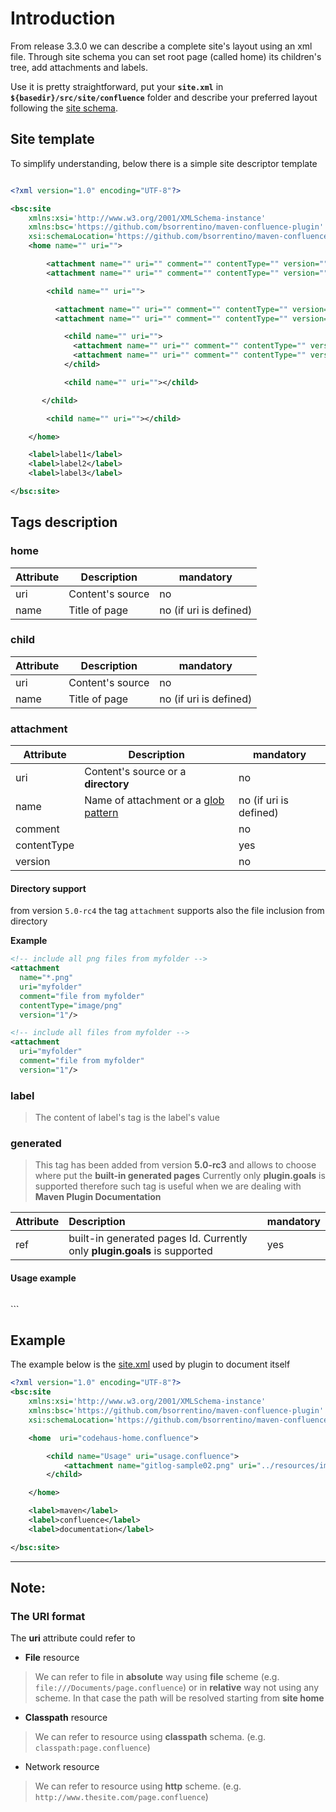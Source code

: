 
# Introduction

From release 3.3.0 we can describe a complete site's layout using an xml file. Through site schema you can set root page (called home) its children's tree, add attachments and labels.

Use it is pretty straightforward, put your **`site.xml`** in **`${basedir}/src/site/confluence`** folder and describe your preferred layout following the [site schema](https://raw.githubusercontent.com/bsorrentino/maven-confluence-plugin/master/schemas/site-schema-6.0.xsd).

## Site template

To simplify understanding, below there is a simple site descriptor template

```xml

<?xml version="1.0" encoding="UTF-8"?>

<bsc:site
    xmlns:xsi='http://www.w3.org/2001/XMLSchema-instance'
    xmlns:bsc='https://github.com/bsorrentino/maven-confluence-plugin'
    xsi:schemaLocation='https://github.com/bsorrentino/maven-confluence-plugin https://raw.githubusercontent.com/bsorrentino/maven-confluence-plugin/master/schemas/site-schema-6.0.xsd'>
    <home name="" uri="">

        <attachment name="" uri="" comment="" contentType="" version=""></attachment>
        <attachment name="" uri="" comment="" contentType="" version=""></attachment>

        <child name="" uri="">

          <attachment name="" uri="" comment="" contentType="" version=""></attachment>
          <attachment name="" uri="" comment="" contentType="" version=""></attachment>

            <child name="" uri="">
              <attachment name="" uri="" comment="" contentType="" version=""></attachment>
              <attachment name="" uri="" comment="" contentType="" version=""></attachment>
            </child>

            <child name="" uri=""></child>

       </child>

        <child name="" uri=""></child>

    </home>

    <label>label1</label>
    <label>label2</label>
    <label>label3</label>

</bsc:site>

```

## Tags description

### home

| Attribute| Description | mandatory |
|-------------|----------------|--------------|
| uri | Content's source | no |
| name | Title of page | no (if uri is defined)|

### child

| Attribute| Description | mandatory |
|-------------|----------------|--------------|
| uri | Content's source | no |
| name | Title of page | no (if uri is defined)|

### attachment

 Attribute| Description | mandatory
 ---- | ----- | ----
 uri | Content's source or a **directory** | no
 name | Name of attachment or a [glob pattern]( https://docs.oracle.com/javase/7/docs/api/java/nio/file/FileSystem.html#getPathMatcher(java.lang.String) ) | no (if uri is defined)
 comment |  | no
 contentType |  | yes
 version | | no

#### Directory support

from version `5.0-rc4` the tag `attachment` supports also the file inclusion from directory

**Example**

```xml
<!-- include all png files from myfolder -->
<attachment
  name="*.png"
  uri="myfolder"
  comment="file from myfolder"
  contentType="image/png"
  version="1"/>

<!-- include all files from myfolder -->
<attachment  
  uri="myfolder"
  comment="file from myfolder"  
  version="1"/>

```


### label

> The content of label's tag is the label's value

### generated
> This tag has been added from version **5.0-rc3** and allows to choose where put the **built-in generated pages**
> Currently only **plugin.goals** is supported therefore such tag is useful when we are dealing with **Maven Plugin Documentation**

| Attribute| Description | mandatory |
|:-------------|:----------------|:--------------|
| ref | built-in generated pages Id. Currently only **plugin.goals** is supported | yes |

#### Usage example
> ```xml
<home uri="index.confluence">
    <child name="Summary" uri="summary.confluence"/>
    <child name="Goals" uri="goals.confluence">
        <generated ref="plugin.goals"/>
    </child>
    <child name="PluginsSummary" uri="plugins-summary.confluence"/>
</home>
```

## Example

The example below is the [site.xml](https://raw.githubusercontent.com/bsorrentino/maven-confluence-plugin/master/maven-confluence-reporting-plugin/src/site/confluence/site.xml) used by plugin to document itself

```xml
<?xml version="1.0" encoding="UTF-8"?>
<bsc:site
    xmlns:xsi='http://www.w3.org/2001/XMLSchema-instance'
    xmlns:bsc='https://github.com/bsorrentino/maven-confluence-plugin'
    xsi:schemaLocation='https://github.com/bsorrentino/maven-confluence-plugin https://raw.githubusercontent.com/bsorrentino/maven-confluence-plugin/master/schemas/site-schema-6.0.xsd'>

    <home  uri="codehaus-home.confluence">

        <child name="Usage" uri="usage.confluence">
            <attachment name="gitlog-sample02.png" uri="../resources/images/gitlog-sample02.png" comment="gitlog to jira sample" contentType="image/png" version="1"></attachment>
        </child>

    </home>

    <label>maven</label>
    <label>confluence</label>
    <label>documentation</label>

</bsc:site>


```

***

## Note:

### The  **URI** format

The **uri** attribute could refer to

* **File** resource  
> We can refer to file in **absolute** way using **file** scheme (e.g. ` file:///Documents/page.confluence `) or in **relative** way not using any scheme. In that case the path will be resolved starting from **site home**

* **Classpath** resource
> We can refer to resource using **classpath** schema. (e.g. ` classpath:page.confluence `)

* Network resource
> We can refer to resource using **http** scheme. (e.g. ` http://www.thesite.com/page.confluence `)
